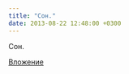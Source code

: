 ```yaml
---
title: "Сон."
date: 2013-08-22 12:48:00 +0300
---
```


Сон.

[Вложение](/assets/vk_photos/4/EPIZ5NYqWnc.jpg)
